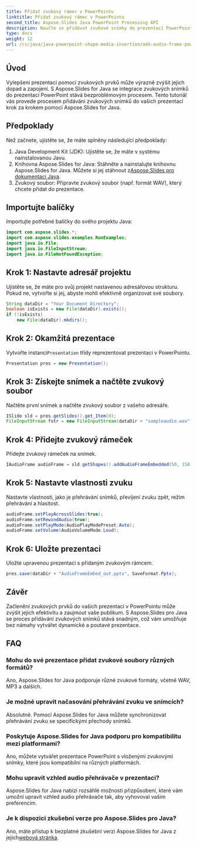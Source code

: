 ```yaml
---
title: Přidat zvukový rámec v PowerPointu
linktitle: Přidat zvukový rámec v PowerPointu
second_title: Aspose.Slides Java PowerPoint Processing API
description: Naučte se přidávat zvukové snímky do prezentací PowerPoint pomocí Aspose.Slides for Java. Vylepšete své prezentace pomocí poutavých zvukových prvků bez námahy.
type: docs
weight: 12
url: /cs/java/java-powerpoint-shape-media-insertion/add-audio-frame-powerpoint/
---
```

## Úvod
Vylepšení prezentací pomocí zvukových prvků může výrazně zvýšit jejich dopad a zapojení. S Aspose.Slides for Java se integrace zvukových snímků do prezentací PowerPoint stává bezproblémovým procesem. Tento tutoriál vás provede procesem přidávání zvukových snímků do vašich prezentací krok za krokem pomocí Aspose.Slides for Java.
## Předpoklady
Než začnete, ujistěte se, že máte splněny následující předpoklady:
1. Java Development Kit (JDK): Ujistěte se, že máte v systému nainstalovanou Javu.
2.  Knihovna Aspose.Slides for Java: Stáhněte a nainstalujte knihovnu Aspose.Slides for Java. Můžete si jej stáhnout z[Aspose.Slides pro dokumentaci Java](https://reference.aspose.com/slides/java/).
3. Zvukový soubor: Připravte zvukový soubor (např. formát WAV), který chcete přidat do prezentace.
## Importujte balíčky
Importujte potřebné balíčky do svého projektu Java:
```java
import com.aspose.slides.*;
import com.aspose.slides.examples.RunExamples;
import java.io.File;
import java.io.FileInputStream;
import java.io.FileNotFoundException;
```
## Krok 1: Nastavte adresář projektu
Ujistěte se, že máte pro svůj projekt nastavenou adresářovou strukturu. Pokud ne, vytvořte si jej, abyste mohli efektivně organizovat své soubory.
```java
String dataDir = "Your Document Directory";
boolean isExists = new File(dataDir).exists();
if (!isExists)
    new File(dataDir).mkdirs();
```
## Krok 2: Okamžitá prezentace
 Vytvořte instanci`Presentation` třídy reprezentovat prezentaci v PowerPointu.
```java
Presentation pres = new Presentation();
```
## Krok 3: Získejte snímek a načtěte zvukový soubor
Načtěte první snímek a načtěte zvukový soubor z vašeho adresáře.
```java
ISlide sld = pres.getSlides().get_Item(0);
FileInputStream fstr = new FileInputStream(dataDir + "sampleaudio.wav");
```
## Krok 4: Přidejte zvukový rámeček
Přidejte zvukový rámeček na snímek.
```java
IAudioFrame audioFrame = sld.getShapes().addAudioFrameEmbedded(50, 150, 100, 100, fstr);
```
## Krok 5: Nastavte vlastnosti zvuku
Nastavte vlastnosti, jako je přehrávání snímků, převíjení zvuku zpět, režim přehrávání a hlasitost.
```java
audioFrame.setPlayAcrossSlides(true);
audioFrame.setRewindAudio(true);
audioFrame.setPlayMode(AudioPlayModePreset.Auto);
audioFrame.setVolume(AudioVolumeMode.Loud);
```
## Krok 6: Uložte prezentaci
Uložte upravenou prezentaci s přidaným zvukovým rámcem.
```java
pres.save(dataDir + "AudioFrameEmbed_out.pptx", SaveFormat.Pptx);
```

## Závěr
Začlenění zvukových prvků do vašich prezentací v PowerPointu může zvýšit jejich efektivitu a zaujmout vaše publikum. S Aspose.Slides pro Java se proces přidávání zvukových snímků stává snadným, což vám umožňuje bez námahy vytvářet dynamické a poutavé prezentace.

## FAQ
### Mohu do své prezentace přidat zvukové soubory různých formátů?
Ano, Aspose.Slides for Java podporuje různé zvukové formáty, včetně WAV, MP3 a dalších.
### Je možné upravit načasování přehrávání zvuku ve snímcích?
Absolutně. Pomocí Aspose.Slides for Java můžete synchronizovat přehrávání zvuku se specifickými přechody snímků.
### Poskytuje Aspose.Slides for Java podporu pro kompatibilitu mezi platformami?
Ano, můžete vytvářet prezentace PowerPoint s vloženými zvukovými snímky, které jsou kompatibilní na různých platformách.
### Mohu upravit vzhled audio přehrávače v prezentaci?
Aspose.Slides for Java nabízí rozsáhlé možnosti přizpůsobení, které vám umožní upravit vzhled audio přehrávače tak, aby vyhovoval vašim preferencím.
### Je k dispozici zkušební verze pro Aspose.Slides pro Java?
 Ano, máte přístup k bezplatné zkušební verzi Aspose.Slides for Java z jejich[webová stránka](https://releases.aspose.com/).